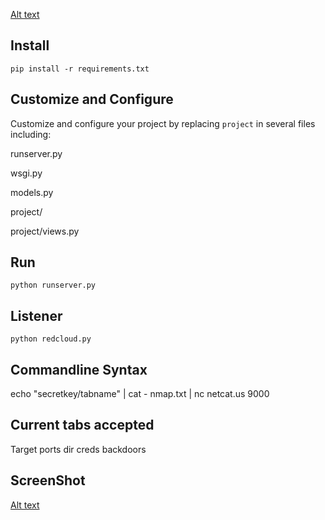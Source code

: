 
[Alt text](https://raw.githubusercontent.com/wegetdata/redcloud/master/Netcat-Logo-black-500x250px.gif "")

## Install ##

    pip install -r requirements.txt

## Customize and Configure ##

Customize and configure your project by replacing `project` in several files including:

runserver.py

wsgi.py

models.py

project/

project/views.py

## Run ##

    python runserver.py
    
## Listener ##

    python redcloud.py
    
    
## Commandline Syntax ##

echo "secretkey/tabname" | cat - nmap.txt | nc netcat.us 9000

## Current tabs accepted ##
Target
ports
dir
creds
backdoors


## ScreenShot ##


[Alt text](http://imgur.com/1bee4772-9133-4a3e-ad99-ac4c9c08918c " ")
